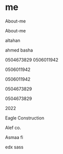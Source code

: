 # me
 About-me
 
  About-me

 altahan
 
 ahmed basha

0504673829
0506011942

0506011942

0506011942

0504673829

0504673829

2022

Eagle Construction

Alef co.

Asmaa fi

edx
sass
